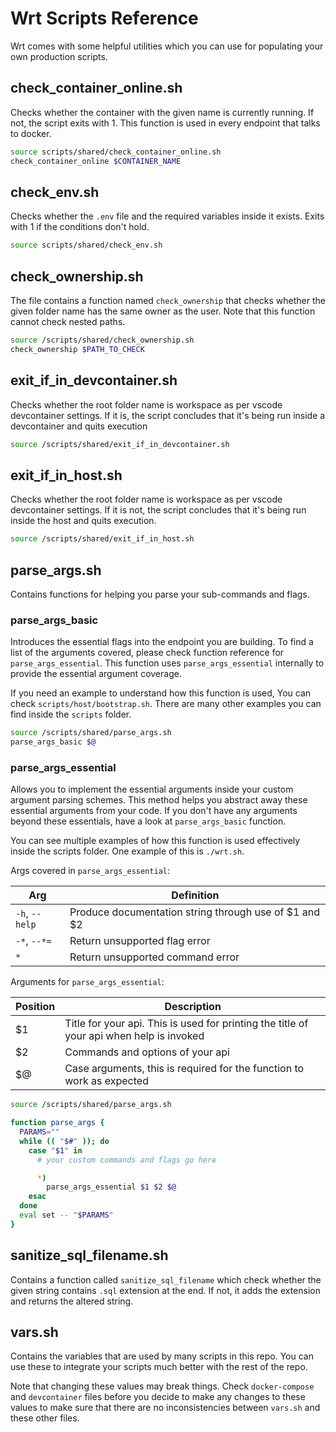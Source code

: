 # Wrt Scripts Reference

Wrt comes with some helpful utilities which you can use for populating your own
production scripts.

## check_container_online.sh

Checks whether the container with the given name is currently running. If not,
the script exits with 1. This function is used in every endpoint that talks to
docker.

```bash
source scripts/shared/check_container_online.sh
check_container_online $CONTAINER_NAME
```

## check_env.sh

Checks whether the `.env` file and the required variables inside it exists.
Exits with 1 if the conditions don't hold.

```bash
source scripts/shared/check_env.sh
```

## check_ownership.sh

The file contains a function named `check_ownership` that checks whether the
given folder name has the same owner as the user. Note that this function cannot
check nested paths.

```bash
source /scripts/shared/check_ownership.sh
check_ownership $PATH_TO_CHECK
```

## exit_if_in_devcontainer.sh

Checks whether the root folder name is workspace as per vscode devcontainer
settings. If it is, the script concludes that it's being run inside a
devcontainer and quits execution

```bash
source /scripts/shared/exit_if_in_devcontainer.sh
```

## exit_if_in_host.sh

Checks whether the root folder name is workspace as per vscode devcontainer
settings. If it is not, the script concludes that it's being run inside the host
and quits execution.

```bash
source /scripts/shared/exit_if_in_host.sh
```

## parse_args.sh

Contains functions for helping you parse your sub-commands and flags.

### parse_args_basic

Introduces the essential flags into the endpoint you are building. To find a
list of the arguments covered, please check function reference for
`parse_args_essential`. This function uses `parse_args_essential` internally to
provide the essential argument coverage.

If you need an example to understand how this function is used, You can check
`scripts/host/bootstrap.sh`. There are many other examples you can find inside
the `scripts` folder.

```bash
source /scripts/shared/parse_args.sh
parse_args_basic $@
```

### parse_args_essential

Allows you to implement the essential arguments inside your custom argument
parsing schemes. This method helps you abstract away these essential arguments
from your code. If you don't have any arguments beyond these essentials, have a
look at `parse_args_basic` function.

You can see multiple examples of how this function is used effectively inside
the scripts folder. One example of this is `./wrt.sh`.

Args covered in `parse_args_essential`:

| Arg            | Definition                                            |
| -------------- | ----------------------------------------------------- |
| `-h`, `--help` | Produce documentation string through use of $1 and $2 |
| `-*`, `--*=`   | Return unsupported flag error                         |
| `*`            | Return unsupported command error                      |

Arguments for `parse_args_essential`:

| Position | Description                                                                              |
| -------- | ---------------------------------------------------------------------------------------- |
| $1       | Title for your api. This is used for printing the title of your api when help is invoked |
| $2       | Commands and options of your api                                                         |
| $@       | Case arguments, this is required for the function to work as expected                    |

```bash
source /scripts/shared/parse_args.sh

function parse_args {
  PARAMS=""
  while (( "$#" )); do
    case "$1" in
      # your custom commands and flags go here

      *)
        parse_args_essential $1 $2 $@
    esac
  done
  eval set -- "$PARAMS"
}
```

## sanitize_sql_filename.sh

Contains a function called `sanitize_sql_filename` which check whether the given
string contains `.sql` extension at the end. If not, it adds the extension and
returns the altered string.

## vars.sh

Contains the variables that are used by many scripts in this repo. You can use
these to integrate your scripts much better with the rest of the repo.

Note that changing these values may break things. Check `docker-compose` and
`devcontainer` files before you decide to make any changes to these values to
make sure that there are no inconsistencies between `vars.sh` and these other
files.
